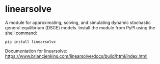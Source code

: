 # linearsolve

A module for approximating, solving, and simulating dynamic stochastic general equilibrium (DSGE) models. Install the module from PyPI using the shell command:

```pip install linearsolve```

Documentation for linearsolve: https://www.briancjenkins.com/linearsolve/docs/build/html/index.html

